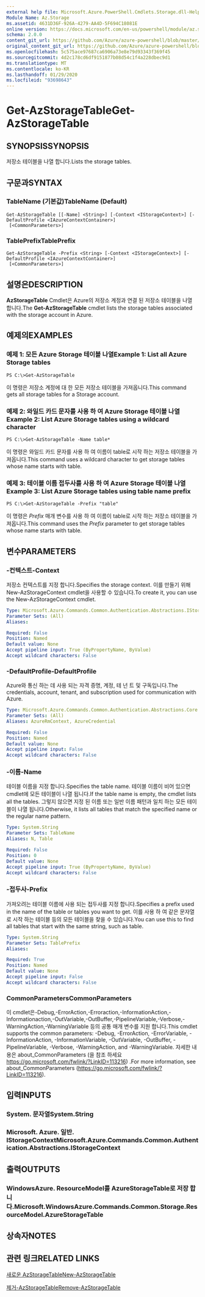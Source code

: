 ```yaml
---
external help file: Microsoft.Azure.PowerShell.Cmdlets.Storage.dll-Help.xml
Module Name: Az.Storage
ms.assetid: 4631D36F-926A-4279-AA4D-5F694C18081E
online version: https://docs.microsoft.com/en-us/powershell/module/az.storage/get-azstoragetable
schema: 2.0.0
content_git_url: https://github.com/Azure/azure-powershell/blob/master/src/Storage/Storage.Management/help/Get-AzStorageTable.md
original_content_git_url: https://github.com/Azure/azure-powershell/blob/master/src/Storage/Storage.Management/help/Get-AzStorageTable.md
ms.openlocfilehash: 5c575ace97687ca6906a73e8e79d93343f369f45
ms.sourcegitcommit: 4d2c178cd6df9151877b08d54c1f4a228dbec9d1
ms.translationtype: MT
ms.contentlocale: ko-KR
ms.lasthandoff: 01/29/2020
ms.locfileid: "93698643"
---
```

# <span data-ttu-id="0224c-101">Get-AzStorageTable</span><span class="sxs-lookup"><span data-stu-id="0224c-101">Get-AzStorageTable</span></span>

## <span data-ttu-id="0224c-102">SYNOPSIS</span><span class="sxs-lookup"><span data-stu-id="0224c-102">SYNOPSIS</span></span>
<span data-ttu-id="0224c-103">저장소 테이블을 나열 합니다.</span><span class="sxs-lookup"><span data-stu-id="0224c-103">Lists the storage tables.</span></span>

## <span data-ttu-id="0224c-104">구문과</span><span class="sxs-lookup"><span data-stu-id="0224c-104">SYNTAX</span></span>

### <span data-ttu-id="0224c-105">TableName (기본값)</span><span class="sxs-lookup"><span data-stu-id="0224c-105">TableName (Default)</span></span>
```
Get-AzStorageTable [[-Name] <String>] [-Context <IStorageContext>] [-DefaultProfile <IAzureContextContainer>]
 [<CommonParameters>]
```

### <span data-ttu-id="0224c-106">TablePrefix</span><span class="sxs-lookup"><span data-stu-id="0224c-106">TablePrefix</span></span>
```
Get-AzStorageTable -Prefix <String> [-Context <IStorageContext>] [-DefaultProfile <IAzureContextContainer>]
 [<CommonParameters>]
```

## <span data-ttu-id="0224c-107">설명은</span><span class="sxs-lookup"><span data-stu-id="0224c-107">DESCRIPTION</span></span>
<span data-ttu-id="0224c-108">**AzStorageTable** Cmdlet은 Azure의 저장소 계정과 연결 된 저장소 테이블을 나열 합니다.</span><span class="sxs-lookup"><span data-stu-id="0224c-108">The **Get-AzStorageTable** cmdlet lists the storage tables associated with the storage account in Azure.</span></span>

## <span data-ttu-id="0224c-109">예제의</span><span class="sxs-lookup"><span data-stu-id="0224c-109">EXAMPLES</span></span>

### <span data-ttu-id="0224c-110">예제 1: 모든 Azure Storage 테이블 나열</span><span class="sxs-lookup"><span data-stu-id="0224c-110">Example 1: List all Azure Storage tables</span></span>
```
PS C:\>Get-AzStorageTable
```

<span data-ttu-id="0224c-111">이 명령은 저장소 계정에 대 한 모든 저장소 테이블을 가져옵니다.</span><span class="sxs-lookup"><span data-stu-id="0224c-111">This command gets all storage tables for a Storage account.</span></span>

### <span data-ttu-id="0224c-112">예제 2: 와일드 카드 문자를 사용 하 여 Azure Storage 테이블 나열</span><span class="sxs-lookup"><span data-stu-id="0224c-112">Example 2: List Azure Storage tables using a wildcard character</span></span>
```
PS C:\>Get-AzStorageTable -Name table*
```

<span data-ttu-id="0224c-113">이 명령은 와일드 카드 문자를 사용 하 여 이름이 table로 시작 하는 저장소 테이블을 가져옵니다.</span><span class="sxs-lookup"><span data-stu-id="0224c-113">This command uses a wildcard character to get storage tables whose name starts with table.</span></span>

### <span data-ttu-id="0224c-114">예제 3: 테이블 이름 접두사를 사용 하 여 Azure Storage 테이블 나열</span><span class="sxs-lookup"><span data-stu-id="0224c-114">Example 3: List Azure Storage tables using table name prefix</span></span>
```
PS C:\>Get-AzStorageTable -Prefix "table"
```

<span data-ttu-id="0224c-115">이 명령은 *Prefix* 매개 변수를 사용 하 여 이름이 table로 시작 하는 저장소 테이블을 가져옵니다.</span><span class="sxs-lookup"><span data-stu-id="0224c-115">This command uses the *Prefix* parameter to get storage tables whose name starts with table.</span></span>

## <span data-ttu-id="0224c-116">변수</span><span class="sxs-lookup"><span data-stu-id="0224c-116">PARAMETERS</span></span>

### <span data-ttu-id="0224c-117">-컨텍스트</span><span class="sxs-lookup"><span data-stu-id="0224c-117">-Context</span></span>
<span data-ttu-id="0224c-118">저장소 컨텍스트를 지정 합니다.</span><span class="sxs-lookup"><span data-stu-id="0224c-118">Specifies the storage context.</span></span>
<span data-ttu-id="0224c-119">이를 만들기 위해 New-AzStorageContext cmdlet을 사용할 수 있습니다.</span><span class="sxs-lookup"><span data-stu-id="0224c-119">To create it, you can use the New-AzStorageContext cmdlet.</span></span>

```yaml
Type: Microsoft.Azure.Commands.Common.Authentication.Abstractions.IStorageContext
Parameter Sets: (All)
Aliases:

Required: False
Position: Named
Default value: None
Accept pipeline input: True (ByPropertyName, ByValue)
Accept wildcard characters: False
```

### <span data-ttu-id="0224c-120">-DefaultProfile</span><span class="sxs-lookup"><span data-stu-id="0224c-120">-DefaultProfile</span></span>
<span data-ttu-id="0224c-121">Azure와 통신 하는 데 사용 되는 자격 증명, 계정, 테 넌 트 및 구독입니다.</span><span class="sxs-lookup"><span data-stu-id="0224c-121">The credentials, account, tenant, and subscription used for communication with Azure.</span></span>

```yaml
Type: Microsoft.Azure.Commands.Common.Authentication.Abstractions.Core.IAzureContextContainer
Parameter Sets: (All)
Aliases: AzureRmContext, AzureCredential

Required: False
Position: Named
Default value: None
Accept pipeline input: False
Accept wildcard characters: False
```

### <span data-ttu-id="0224c-122">-이름</span><span class="sxs-lookup"><span data-stu-id="0224c-122">-Name</span></span>
<span data-ttu-id="0224c-123">테이블 이름을 지정 합니다.</span><span class="sxs-lookup"><span data-stu-id="0224c-123">Specifies the table name.</span></span>
<span data-ttu-id="0224c-124">테이블 이름이 비어 있으면 cmdlet에 모든 테이블이 나열 됩니다.</span><span class="sxs-lookup"><span data-stu-id="0224c-124">If the table name is empty, the cmdlet lists all the tables.</span></span>
<span data-ttu-id="0224c-125">그렇지 않으면 지정 된 이름 또는 일반 이름 패턴과 일치 하는 모든 테이블이 나열 됩니다.</span><span class="sxs-lookup"><span data-stu-id="0224c-125">Otherwise, it lists all tables that match the specified name or the regular name pattern.</span></span>

```yaml
Type: System.String
Parameter Sets: TableName
Aliases: N, Table

Required: False
Position: 0
Default value: None
Accept pipeline input: True (ByPropertyName, ByValue)
Accept wildcard characters: False
```

### <span data-ttu-id="0224c-126">-접두사</span><span class="sxs-lookup"><span data-stu-id="0224c-126">-Prefix</span></span>
<span data-ttu-id="0224c-127">가져오려는 테이블 이름에 사용 되는 접두사를 지정 합니다.</span><span class="sxs-lookup"><span data-stu-id="0224c-127">Specifies a prefix used in the name of the table or tables you want to get.</span></span>
<span data-ttu-id="0224c-128">이를 사용 하 여 같은 문자열로 시작 하는 테이블 등의 모든 테이블을 찾을 수 있습니다.</span><span class="sxs-lookup"><span data-stu-id="0224c-128">You can use this to find all tables that start with the same string, such as table.</span></span>

```yaml
Type: System.String
Parameter Sets: TablePrefix
Aliases:

Required: True
Position: Named
Default value: None
Accept pipeline input: False
Accept wildcard characters: False
```

### <span data-ttu-id="0224c-129">CommonParameters</span><span class="sxs-lookup"><span data-stu-id="0224c-129">CommonParameters</span></span>
<span data-ttu-id="0224c-130">이 cmdlet은-Debug,-ErrorAction,-Erroraction,-InformationAction,-Informationaction,-OutVariable,-OutBuffer,-PipelineVariable,-Verbose,-WarningAction,-WarningVariable 등의 공통 매개 변수를 지원 합니다.</span><span class="sxs-lookup"><span data-stu-id="0224c-130">This cmdlet supports the common parameters: -Debug, -ErrorAction, -ErrorVariable, -InformationAction, -InformationVariable, -OutVariable, -OutBuffer, -PipelineVariable, -Verbose, -WarningAction, and -WarningVariable.</span></span> <span data-ttu-id="0224c-131">자세한 내용은 about_CommonParameters (을 참조 하세요 https://go.microsoft.com/fwlink/?LinkID=113216) .</span><span class="sxs-lookup"><span data-stu-id="0224c-131">For more information, see about_CommonParameters (https://go.microsoft.com/fwlink/?LinkID=113216).</span></span>

## <span data-ttu-id="0224c-132">입력</span><span class="sxs-lookup"><span data-stu-id="0224c-132">INPUTS</span></span>

### <span data-ttu-id="0224c-133">System. 문자열</span><span class="sxs-lookup"><span data-stu-id="0224c-133">System.String</span></span>

### <span data-ttu-id="0224c-134">Microsoft. Azure. 일반. IStorageContext</span><span class="sxs-lookup"><span data-stu-id="0224c-134">Microsoft.Azure.Commands.Common.Authentication.Abstractions.IStorageContext</span></span>

## <span data-ttu-id="0224c-135">출력</span><span class="sxs-lookup"><span data-stu-id="0224c-135">OUTPUTS</span></span>

### <span data-ttu-id="0224c-136">WindowsAzure. ResourceModel를 AzureStorageTable로 저장 합니다.</span><span class="sxs-lookup"><span data-stu-id="0224c-136">Microsoft.WindowsAzure.Commands.Common.Storage.ResourceModel.AzureStorageTable</span></span>

## <span data-ttu-id="0224c-137">상속자</span><span class="sxs-lookup"><span data-stu-id="0224c-137">NOTES</span></span>

## <span data-ttu-id="0224c-138">관련 링크</span><span class="sxs-lookup"><span data-stu-id="0224c-138">RELATED LINKS</span></span>

[<span data-ttu-id="0224c-139">새로운 AzStorageTable</span><span class="sxs-lookup"><span data-stu-id="0224c-139">New-AzStorageTable</span></span>](./New-AzStorageTable.md)

[<span data-ttu-id="0224c-140">제거-AzStorageTable</span><span class="sxs-lookup"><span data-stu-id="0224c-140">Remove-AzStorageTable</span></span>](./Remove-AzStorageTable.md)


